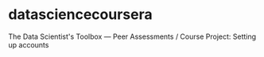 # datasciencecoursera
The Data Scientist's Toolbox — Peer Assessments / Course Project: Setting up accounts
